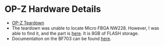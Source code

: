 # OP-Z Hardware Details

* [OP-Z Teardown](http://boulderhackerspace.com/2018/10/31/teenage-engineering-op-z-teardown/)
* The teardown was unable to locate Micro FBGA NW228. However, I was able to find it, and the part is [here](https://www.digikey.com/product-detail/en/micron-technology-inc/MT29F8G08ADBDAH4-D/MT29F8G08ADBDAH4-D-ND/2810867). It is 8GB of FLASH storage.
* Documentation on the BF703 can be found [here](https://www.analog.com/en/products/adsp-bf703.html).
